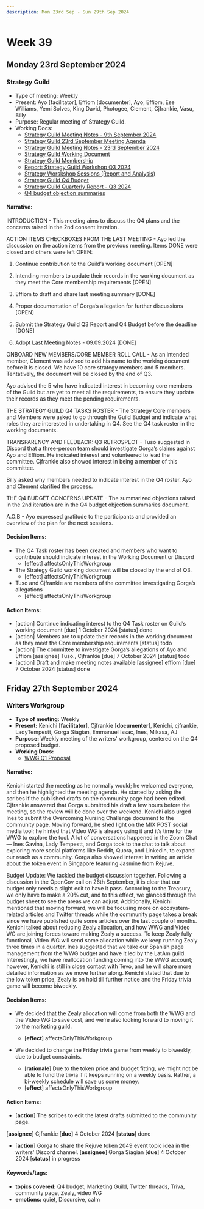 ```yaml
---
description: Mon 23rd Sep - Sun 29th Sep 2024
---
```


# Week 39

## Monday 23rd September 2024

### Strategy Guild

- Type of meeting: Weekly
- Present: Ayo [facilitator], Effiom [documenter], Ayo, Effiom, Ese Williams, Yemi Solves, King David, Photogee, Clement, Cjfrankie, Vasu, Billy
- Purpose: Regular meeting of Strategy Guild.
- Working Docs:
  - [Strategy Guild Meeting Notes - 9th September 2024](https://docs.google.com/document/d/1-cYP1zBwqZzTv05wz2BTM79ziCIhZEEJ9jELivVIupU/edit#heading=h.6fyp3cl3ve7w)
  - [Strategy Guild 23rd September Meeting Agenda](https://docs.google.com/document/d/1UCRZpNA74AESx8grFme9Am7e4JxRqPUfP8VNsppB4Uc/edit)
  - [Strategy Guild Meeting Notes - 23rd September 2024](https://docs.google.com/document/d/1j-876OG2KCtIaj8pH15i_rS0-hnFOhA5hLmGGOFw1kQ/edit?tab=t.0)
  - [Strategy Guild Working Document](https://docs.google.com/spreadsheets/d/1hfAXNfkdS9avyAZSH0oG9CJj7bQQEd1qfvedyaNeH5U/edit?usp=sharing)
  - [Strategy Guild Membership ](https://docs.google.com/document/d/1ym6eVAmf8LY-8TZq-VxONrFUizAaVQmP_V69GASivEQ/edit)
  - [Report: Strategy Guild Workshop Q3 2024](https://docs.google.com/document/d/1s5NjLoXFrUtlMmLtoabYWAHEyPnT7C535A9edSmTFcw/edit#heading=h.rrkpida8lqgw)
  - [Strategy Worskshop Sessions (Report and Analysis)](https://docs.google.com/spreadsheets/d/1ObqjPMxOiIldhyYtTwZ2XmhiI5PKtxdJ67DWh9rAImU/edit?gid=0#gid=0)
  - [Strategy Guild Q4 Budget](https://docs.google.com/spreadsheets/d/1fs4p6fR13u0OEPiDSmd8Q3iSW-M-UjUN2ho0AHUOKM8/edit?gid=0#gid=0)
  - [Strategy Guild Quarterly Report - Q3 2024](https://docs.google.com/document/d/1ehGNXP7O4l9bfviUsGUaL2EplWsKg9AH4Qf3uHOsKNo/edit)
  - [Q4 budget objection summaries](https://docs.google.com/document/d/1hmCt3ukWQgJH_jtWckFjFvw1iIO10QfMDRg7qCaSvto/edit)

#### Narrative:
INTRODUCTION - This meeting aims to discuss the Q4 plans and the concerns raised in the 2nd consent iteration.


ACTION ITEMS CHECKBOXES FROM THE LAST MEETING -  Ayo led the discussion on the action items from the previous meeting. Items DONE were closed and others were left OPEN:

1. Continue contribution to the Guild’s working document [OPEN]

2. Intending members to update their records in the working document as they meet the Core membership requirements [OPEN]

3. Effiom to draft and share last meeting summary [DONE]

4. Proper documentation of Gorga’s allegation for further discussions [OPEN]

5. Submit the Strategy Guild Q3 Report and Q4 Budget before the deadline [DONE]

6. Adopt Last Meeting Notes - 09.09.2024 [DONE]


ONBOARD NEW MEMBERS/CORE MEMBER ROLL CALL - As an intended member, Clement was advised to add his name to the working document before it is closed. We have 10 core strategy members and 5 members. Tentatively, the document will be closed by the end of Q3.

Ayo advised the 5 who have indicated interest in becoming core members of the Guild but are yet to meet all the requirements, to ensure they update their records as they meet the pending requirements. 


THE STRATEGY GUILD Q4 TASKS ROSTER - The Strategy Core members and Members were asked to go through the Guild Budget and indicate what roles they are interested in undertaking in Q4. See the Q4 task roster in the working documents.


TRANSPARENCY AND FEEDBACK: Q3 RETROSPECT - Tuso suggested in Discord that a three-person team should investigate Gorga’s claims against Ayo and Effiom. He indicated interest and volunteered to lead the committee. Cjfrankie also showed interest in being a member of this committee.

Billy asked why members needed to indicate interest in the Q4 roster. Ayo and Clement clarified the process.


THE Q4 BUDGET CONCERNS UPDATE - The summarized objections raised in the 2nd iteration are in the Q4 budget objection summaries document.


A.O.B - Ayo expressed gratitude to the participants and provided an overview of the plan for the next sessions.


#### Decision Items:
- The Q4 Task roster has been created and members who want to contribute should indicate interest in the Working Document or Discord
  - [effect] affectsOnlyThisWorkgroup
- The Strategy Guild working document will be closed by the end of Q3.
  - [effect] affectsOnlyThisWorkgroup
- Tuso and Cjfrankie are members of the committee investigating Gorga’s allegations
  - [effect] affectsOnlyThisWorkgroup

#### Action Items:
- [action] Continue indicating interest to the Q4 Task roster on Guild’s working document [due] 1 October 2024 [status] done
- [action] Members are to update their records in the working document as they meet the Core membership requirements [status] todo
- [action] The committee to investigate Gorga’s allegations of Ayo and Effiom [assignee] Tuso., Cjfrankie  [due] 7 October 2024 [status] todo
- [action] Draft and make meeting notes available [assignee] effiom [due] 7 October 2024 [status] done
## Friday 27th September 2024

### Writers Workgroup

- **Type of meeting:** Weekly
- **Present:** Kenichi [**facilitator**], Cjfrankie  [**documenter**], Kenichi, cjfrankie, LadyTempestt, Gorga Siagian, Emmanuel Issac, Ines, Mikasa, AJ
- **Purpose:** Weekly meeting of the writers' workgroup, centered on the Q4 proposed budget.
- **Working Docs:**
  - [WWG Q1 Proposal](https://docs.google.com/document/d/1jvQ4DfJd6WYsYdZORg8t4g3Dsft88guYno7bxWIMsVQ/edit)

#### Narrative:
Kenichi started the meeting as he normally would; he welcomed everyone, and then he highlighted the meeting agenda. 
He started by asking the scribes if the published drafts on the community page had been edited. Cjfrankie answered that Gorga submitted his draft a few hours before the meeting, so the review will be done over the weekend. Kenichi also urged Ines to submit the Overcoming Nursing Challenge document to the community page. Moving forward, he shed light on the MIX POST social media tool; he hinted that Video WG is already using it and it’s time for the WWG to explore the tool. A lot of conversations happened in the Zoom Chat — Ines Gavina, Lady Tempestt, and Gorga took to the chat to talk about exploring more social platforms like Reddit, Quora, and LinkedIn, to expand our reach as a community. Gorga also showed interest in writing an article about the token event in Singapore featuring Jasmine from Rejuve.

Budget Update: We tackled the budget discussion together. Following a discussion in the OpenGov call on 26th September, it is clear that our budget only needs a slight edit to have it pass. According to the Treasury, we only have to make a 20% cut, and to this effect, we glanced through the budget sheet to see the areas we can adjust. Additionally, Kenichi mentioned that moving forward, we will be focusing more on ecosystem-related articles and Twitter threads while the community page takes a break since we have published quite some articles over the last couple of months. Kenichi talked about reducing Zealy allocation, and how WWG and Video WG are joining forces toward making Zealy a success. To keep Zealy fully functional, Video WG will send some allocation while we keep running Zealy three times in a quarter. Ines suggested that we take our Spanish page management from the WWG budget and have it led by the LatAm guild. Interestingly, we have reallocation funding coming into the WWG account; however, Kenichi is still in close contact with Tevo, and he will share more detailed information as we move further along. Kenichi stated that due to the low token price, Zealy is on hold till further notice and the Friday trivia game will become biweekly.



#### Decision Items:
- We decided that the Zealy allocation will come from both the WWG and the Video WG to save cost, and we’re also looking forward to moving it to the marketing guild.


  - [**effect**] affectsOnlyThisWorkgroup
- We decided to change the Friday trivia game from weekly to biweekly, due to budget constraints.
  - [**rationale**] Due to the token price and budget fitting, we might not be able to fund the trivia if it keeps running on a weekly basis. Rather, a bi-weekly schedule will save us some money.
  - [**effect**] affectsOnlyThisWorkgroup

#### Action Items:
- [**action**] The scribes to edit the latest drafts submitted to the community page.

 [**assignee**] Cjfrankie  [**due**] 4 October 2024 [**status**] done
- [**action**] Gorga to share the Rejuve token 2049 event topic idea in the writers' Discord  channel.
 [**assignee**] Gorga Siagian [**due**] 4 October 2024 [**status**] in progress

#### Keywords/tags:
- **topics covered:** Q4 budget, Marketing Guild, Twitter threads, Triva, community page, Zealy, video WG
- **emotions:** quiet, Discursive, calm